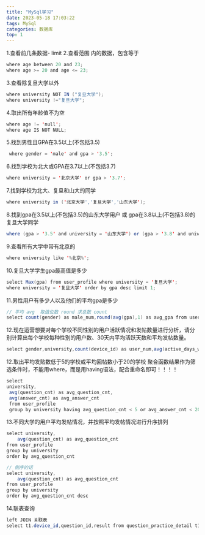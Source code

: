 ```yaml
---
title: "MySql学习"
date: 2023-05-18 17:03:22
tags: MySql
categories: 数据库
top: 1
---
```

1.查看前几条数据-  limit 
2.查看范围 内的数据，包含等于
```java
where age between 20 and 23;
where age >= 20 and age <= 23;
```
3.查看除复旦大学以外
```java
where university NOT IN ("复旦大学");
where university !="复旦大学";
```
4.取出所有年龄值不为空
```java
where age != 'null';
where age IS NOT NULL;
```
5.找到男性且GPA在3.5以上(不包括3.5)
```java
 where gender = 'male' and gpa > '3.5';
```

<!-- more -->

6.找到学校为北大或GPA在3.7以上(不包括3.7)
```java
where university = '北京大学' or gpa > '3.7';
```
7.找到学校为北大、复旦和山大的同学
```java
where university in ('北京大学','复旦大学','山东大学');
```
8.找到gpa在3.5以上(不包括3.5)的山东大学用户 或 gpa在3.8以上(不包括3.8)的复旦大学同学
```java
where (gpa > '3.5' and university = '山东大学') or (gpa > '3.8' and university = '复旦大学');
```
9.查看所有大学中带有北京的
```java
where university like '%北京%';
```
10.复旦大学学生gpa最高值是多少
```java
select Max(gpa) from user_profile where university = '复旦大学';
where university = '复旦大学' order by gpa desc limit 1;
```
11.男性用户有多少人以及他们的平均gpa是多少
```java
// 平均 avg  取值位数 round 求总数 count
select count(gender) as male_num,round(avg(gpa),1) as avg_gpa from user_profile where gender = 'male';
```
12.现在运营想要对每个学校不同性别的用户活跃情况和发帖数量进行分析，请分别计算出每个学校每种性别的用户数、30天内平均活跃天数和平均发帖数量。
```java
select gender,university,count(device_id) as user_num,avg(active_days_within_30) as avg_active_day,avg(question_cnt) as avg_question_cnt from user_profile group by university,gender;
```
12.取出平均发贴数低于5的学校或平均回帖数小于20的学校
聚合函数结果作为筛选条件时，不能用where，而是用having语法，配合重命名即可！！！！
```java
select 
university,
 avg(question_cnt) as avg_question_cnt,
 avg(answer_cnt) as avg_answer_cnt 
 from user_profile 
 group by university having avg_question_cnt < 5 or avg_answer_cnt < 20;
```
13.不同大学的用户平均发帖情况，并按照平均发帖情况进行升序排列
```java
select university,
    avg(question_cnt) as avg_question_cnt
from user_profile
group by university
order by avg_question_cnt  
```
```java
// 倒序的话
select university,
    avg(question_cnt) as avg_question_cnt
from user_profile
group by university
order by avg_question_cnt desc
```
14.联表查询
```java
left JOIN 关联表
select t1.device_id,question_id,result from question_practice_detail t1 left JOIN user_profile t2 on t1.device_id = t2.device_id where university = '浙江大学';
```



